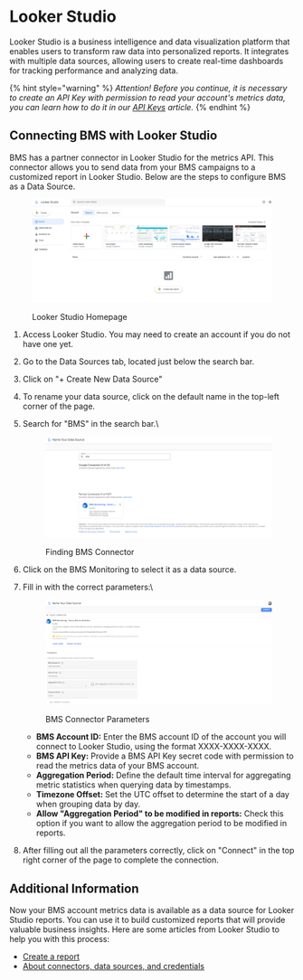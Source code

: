 # Looker  Studio

Looker Studio is a business intelligence and data visualization platform that enables users to transform raw data into personalized reports. It integrates with multiple data sources, allowing users to create real-time dashboards for tracking performance and analyzing data.

{% hint style="warning" %}
_Attention! Before you continue, it is necessary to create an API Key with permission to read your account's metrics data, you can learn how to do it in our_ [_API Keys_](../identity-access-management-iam/api-keys.md) _article._
{% endhint %}

## Connecting BMS with Looker Studio

BMS has a partner connector in Looker Studio for the metrics API. This connector allows you to send data from your BMS campaigns to a customized report in Looker Studio. Below are the steps to configure BMS as a Data Source.

<figure><img src="../../.gitbook/assets/image.png" alt=""><figcaption><p>Looker Studio Homepage</p></figcaption></figure>

1. Access Looker Studio. You may need to create an account if you do not have one yet.
2. Go to the Data Sources tab, located just below the search bar.
3. Click on "+ Create New Data Source"
4. To rename your data source, click on the default name in the top-left corner of the page.
5.  Search for "BMS" in the search bar.\


    <figure><img src="../../.gitbook/assets/image (1).png" alt=""><figcaption><p>Finding BMS Connector</p></figcaption></figure>


6. Click on the BMS Monitoring to select it as a data source.
7.  Fill in with the correct parameters:\


    <figure><img src="../../.gitbook/assets/image (2).png" alt=""><figcaption><p>BMS Connector Parameters</p></figcaption></figure>



    * **BMS Account ID:** Enter the BMS account ID of the account you will connect to Looker Studio, using the format XXXX-XXXX-XXXX.
    * **BMS API Key:** Provide a BMS API Key secret code with permission to read the metrics data of your BMS account.
    * **Aggregation Period:** Define the default time interval for aggregating metric statistics when querying data by timestamps.
    * **Timezone Offset:** Set the UTC offset to determine the start of a day when grouping data by day.
    * **Allow "Aggregation Period" to be modified in reports:** Check this option if you want to allow the aggregation period to be modified in reports.
8. After filling out all the parameters correctly, click on "Connect" in the top right corner of the page to complete the connection.

## Additional Information

Now your BMS account metrics data is available as a data source for Looker Studio reports. You can use it to build customized reports that will provide valuable business insights. Here are some articles from Looker Studio to help you with this process:

* [Create a report](https://cloud.google.com/looker/docs/studio/create-a-report)
* [About connectors, data sources, and credentials](https://cloud.google.com/looker/docs/studio/about-connectors-data-sources-and-credentials)
